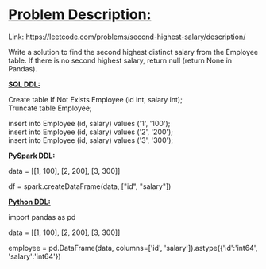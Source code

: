 # <ins>**Problem Description:**</ins>

Link: https://leetcode.com/problems/second-highest-salary/description/

Write a solution to find the second highest distinct salary from the Employee table. If there is no second highest salary, return null (return None in Pandas).

<ins>**SQL DDL:**</ins>

Create table If Not Exists Employee (id int, salary int);\
Truncate table Employee;

insert into Employee (id, salary) values ('1', '100');\
insert into Employee (id, salary) values ('2', '200');\
insert into Employee (id, salary) values ('3', '300');



<ins>**PySpark DDL:**</ins>


data = [[1, 100], [2, 200], [3, 300]]

df = spark.createDataFrame(data, ["id", "salary"])

<ins>**Python DDL:**</ins>

import pandas as pd

data = [[1, 100], [2, 200], [3, 300]]

employee = pd.DataFrame(data, columns=['id', 'salary']).astype({'id':'int64', 'salary':'int64'})